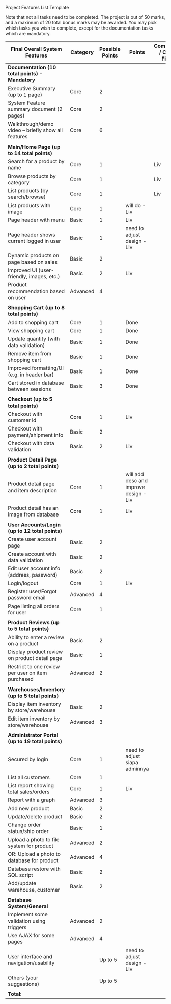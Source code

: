 Project Features List Template

Note that not all tasks need to be completed. The project is out of 50 marks, and a maximum of 20 total bonus marks may be awarded. You may pick which tasks you wish to complete, except for the documentation tasks which are mandatory.

| Final Overall System Features                       | Category	| Possible Points	| Points	| Comments / Code Files |
| --------------------------------------------------- | --------- | --------------- | ------- | --------------------- |
| **Documentation (10 total points) - Mandatory**                                                                     |
| Executive Summary (up to 1 page)	                  | Core	    |         2		    |       	|                       |
| System Feature summary document (2 pages)	          | Core	    |         2		    |       	|                       |
| Walkthrough/demo video – briefly show all features	| Core	    |         6		    |       	|                       |
| |
| **Main/Home Page (up to 14 total points)**                                                                          |
| Search for a product by name	                      | Core	    |         1		    |       	|  Liv                  |
| Browse products by category                         | Core	    |         1		    |       	|  Liv                  |
| List products (by search/browse)	                  | Core	    |         1		    |       	|  Liv                  |
| List products with image | Core	| 1| will do -Liv |
| Page header with menu	| Basic	| 1 | Liv |
| Page header shows current logged in user	| Basic | 1 | need to adjust design -Liv |
| Dynamic products on page based on sales	| Basic |	2	|	
| Improved UI (user-friendly, images, etc.)	| Basic	| 2	| Liv |
| Product recommendation based on user | Advanced	| 4		|
| |
| **Shopping Cart (up to 8 total points)** |
| Add to shopping cart	| Core	| 1 |	Done |	
| View shopping cart	| Core	| 1	| Done |
| Update quantity (with data validation) | Basic	| 1	| Done|
| Remove item from shopping cart	| Basic	| 1	|	 Done |
| Improved formatting/UI (e.g. in header bar)	| Basic	| 1	| Done |
| Cart stored in database between sessions | Basic	| 3	|	Done |
| |
|**Checkout (up to 5 total points)**|
|Checkout with customer id	| Core	| 1	|	Liv |
|Checkout with payment/shipment info	| Basic	| 2 |
|Checkout with data validation	| Basic	| 2 | Liv |
| |
|**Product Detail Page (up to 2 total points)**|
| Product detail page and item description	| Core	| 1	| will add desc and improve design -Liv | 
| Product detail has an image from database	| Core	| 1	|	Liv |
| |
|**User Accounts/Login (up to 12 total points)**|
| Create user account page	| Basic	| 2	|
| Create account with data validation	| Basic	| 2	|
| Edit user account info (address, password)	| Basic	| 2	|	
| Login/logout	| Core	| 1	| Liv |
| Register user/Forgot password email	| Advanced	| 4	|
| Page listing all orders for user	| Core	| 1	|
| |
|**Product Reviews (up to 5 total points)**|
| Ability to enter a review on a product	| Basic	| 2	|
| Display product review on product detail page	| Basic	| 1	|	
| Restrict to one review per user on item purchased	| Advanced | 2	|	
| |
|**Warehouses/Inventory (up to 5 total points)**|
| Display item inventory by store/warehouse	| Basic |	2 |		
| Edit item inventory by store/warehouse | Advanced | 3	|
| |
|**Administrator Portal (up to 19 total points)**|	
| Secured by login	| Core	| 1	|	need to adjust siapa adminnya |
| List all customers	| Core	| 1	|
| List report showing total sales/orders	| Core	| 1	| Liv |
| Report with a graph	| Advanced	| 3	|
| Add new product	| Basic	| 2	|	
| Update/delete product	| Basic	| 2	|	
| Change order status/ship order	| Basic	| 1	|
| Upload a photo to file system for product	| Advanced	| 2	|
| OR: Upload a photo to database for product	| Advanced	| 4	|	
| Database restore with SQL script	| Basic	| 2	|	
| Add/update warehouse, customer	| Basic	| 2 |		
| |			
|**Database System/General**|		
| Implement some validation using triggers |	Advanced	| 2	|	
| Use AJAX for some pages	| Advanced	| 4	|
| User interface and navigation/usability | |	Up to 5	| need to adjust design -Liv |
| Others (your suggestions)	|	| Up to 5	|
| |
| **Total:** |
